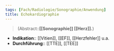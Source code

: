 ```yaml
---
tags: [Fach/Radiologie/Sonographie/Anwendung]
title: Echokardiographie
---
```

> (Abstract::**[[Sonographie]] [[Herz]].**)
- **Indikation**:: [[Vitien]], [[EF]], [[Herzfehler]] u.a.
- **Durchführung**:: [[TTE]], [[TEE]]